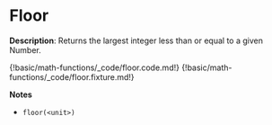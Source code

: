 # Floor

__Description__: Returns the largest integer less than or equal to a given Number.

{!basic/math-functions/_code/floor.code.md!}
{!basic/math-functions/_code/floor.fixture.md!}

__Notes__

+ `floor(<unit>)`

<div class="cf"></div>
<div class="end"></div>

